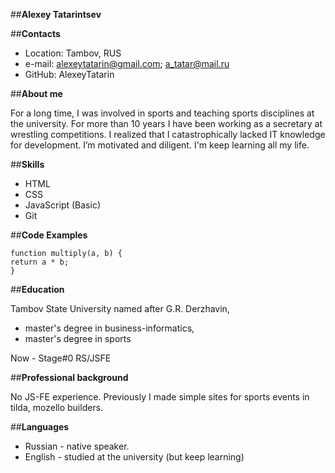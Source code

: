 ##**Alexey Tatarintsev**

##**Contacts**


* Location: Tambov, RUS
* e-mail: alexeytatarin@gmail.com; a_tatar@mail.ru
* GitHub: AlexeyTatarin

##**About me**


For a long time, I was involved in sports and teaching sports disciplines at the university. For more than 10 years I have been working as a secretary at wrestling competitions. I realized that I catastrophically lacked IT knowledge for development. I’m motivated and diligent. I'm keep learning all my life.

##**Skills**


* HTML
* CSS
* JavaScript (Basic)
* Git

##**Code Examples**

```
function multiply(a, b) {
return a * b;
} 
```

##**Education**


Tambov State University named after G.R. Derzhavin, 
* master's degree in business-informatics, 
* master's degree in sports


Now - Stage#0 RS/JSFE

##**Professional background**


No JS-FE experience.
Previously I made simple sites for sports events in tilda, mozello builders.

##**Languages**


* Russian - native speaker.
*	English - studied at the university (but keep learning)
